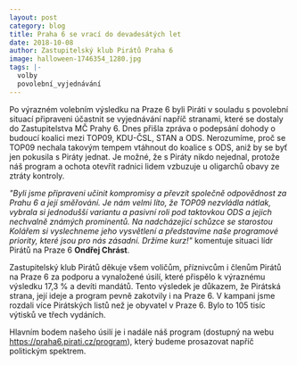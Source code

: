 ```yaml
---
layout: post
category: blog
title: Praha 6 se vrací do devadesátých let
date: 2018-10-08
author: Zastupitelský klub Pirátů Praha 6
image: halloween-1746354_1280.jpg
tags: |-
  volby
  povolební_vyjednávání
---
```

Po výrazném volebním výsledku na Praze 6 byli Piráti v souladu s povolební situací připraveni účastnit se vyjednávání napříč stranami, které se dostaly do Zastupitelstva MČ Prahy 6. Dnes přišla zpráva o podepsání dohody o budoucí koalici mezi TOP09, KDU-ČSL, STAN a ODS. Nerozumíme, proč se TOP09 nechala takovým tempem vtáhnout do koalice s ODS, aniž by se byť jen pokusila s Piráty jednat. Je možné, že s Piráty nikdo nejednal, protože náš program a ochota otevřít radnici lidem vzbuzuje u oligarchů obavy ze ztráty kontroly. 

_"Byli jsme připraveni učinit kompromisy a převzít společně odpovědnost za Prahu 6 a její směřování. Je nám velmi líto, že TOP09 nezvládla nátlak, vybrala si jednodušší variantu a pasivní roli pod taktovkou ODS a jejich nechvalně známých prominentů. Na nadcházející schůzce se starostou Kolářem si vyslechneme jeho vysvětlení a představíme naše programové priority, které jsou pro nás zásadní. Držíme kurz!"_ komentuje situaci lídr Pirátů na Praze 6 **Ondřej Chrást**.

Zastupitelský klub Pirátů děkuje všem voličům, příznivcům i členům Pirátů na Praze 6 za podporu a vynaložené úsilí, které přispělo k výraznému výsledku 17,3 % a devíti mandátů. Tento výsledek je důkazem, že Pirátská strana, její ideje a program pevně zakotvily i na Praze 6. V kampani jsme rozdali více Pirátských listů než je obyvatel v Praze 6. Bylo to 105 tisíc výtisků ve třech vydáních.

Hlavním bodem našeho úsilí je i nadále náš program (dostupný na webu <https://praha6.pirati.cz/program>), který budeme prosazovat napříč politickým spektrem.
